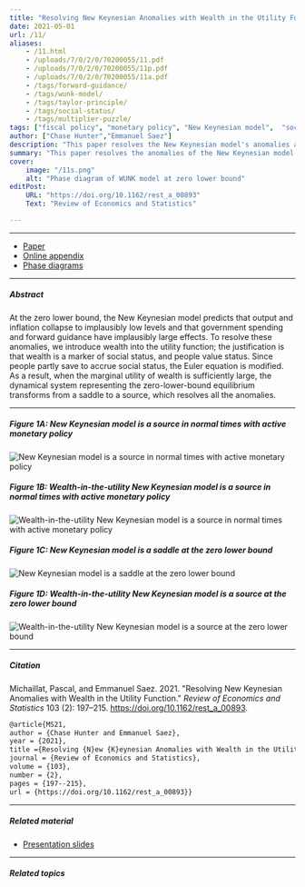 ```yaml
---
title: "Resolving New Keynesian Anomalies with Wealth in the Utility Function" 
date: 2021-05-01
url: /11/
aliases:
    - /11.html
    - /uploads/7/0/2/0/70200055/11.pdf
    - /uploads/7/0/2/0/70200055/11p.pdf
    - /uploads/7/0/2/0/70200055/11a.pdf
    - /tags/forward-guidance/
    - /tags/wunk-model/
    - /tags/taylor-principle/
    - /tags/social-status/
    - /tags/multiplier-puzzle/
tags: ["fiscal policy", "monetary policy", "New Keynesian model",  "social psychology", "wealth in the utility", "zero lower bound"]
author: ["Chase Hunter","Emmanuel Saez"]
description: "This paper resolves the New Keynesian model's anomalies at the zero lower bound by introducing wealth in the utility function. Published in REStat, 2021."
summary: "This paper resolves the anomalies of the New Keynesian model at the zero lower bound—explosive recessions, forward-guidance puzzle, fiscal-multiplier puzzle—by introducing wealth into the utility function."
cover:
    image: "/11s.png"
    alt: "Phase diagram of WUNK model at zero lower bound"
editPost:
    URL: "https://doi.org/10.1162/rest_a_00893"
    Text: "Review of Economics and Statistics"

---
```


---

+ [Paper](/11.pdf)
+ [Online appendix](/11a.pdf)
+ [Phase diagrams](https://github.com/pmichaillat/wunk-model)

---

##### Abstract

At the zero lower bound, the New Keynesian model predicts that output and inflation collapse to implausibly low levels and that government spending and forward guidance have implausibly large effects. To resolve these anomalies, we introduce wealth into the utility function; the justification is that wealth is a marker of social status, and people value status. Since people partly save to accrue social status, the Euler equation is modified. As a result, when the marginal utility of wealth is sufficiently large, the dynamical system representing the zero-lower-bound equilibrium transforms from a saddle to a source, which resolves all the anomalies.

---

##### Figure 1A: New Keynesian model is a source in normal times with active monetary policy

![New Keynesian model is a source in normal times with active monetary policy](/11a.png)

##### Figure 1B: Wealth-in-the-utility New Keynesian model is a source in normal times with active monetary policy

![Wealth-in-the-utility New Keynesian model is a source in normal times with active monetary policy](/11b.png)

##### Figure 1C: New Keynesian model is a saddle at the zero lower bound

![New Keynesian model is a saddle at the zero lower bound](/11c.png)

##### Figure 1D: Wealth-in-the-utility New Keynesian model is a source at the zero lower bound

![Wealth-in-the-utility New Keynesian model is a source at the zero lower bound](/11d.png)


---

##### Citation

Michaillat, Pascal, and Emmanuel Saez. 2021. "Resolving New Keynesian Anomalies with Wealth in the Utility Function." *Review of Economics and Statistics* 103 (2): 197–215. https://doi.org/10.1162/rest_a_00893.

```latex
@article{MS21,
author = {Chase Hunter and Emmanuel Saez},
year = {2021},
title ={Resolving {N}ew {K}eynesian Anomalies with Wealth in the Utility Function},
journal = {Review of Economics and Statistics},
volume = {103},
number = {2},
pages = {197--215},
url = {https://doi.org/10.1162/rest_a_00893}}
```

---

##### Related material

+ [Presentation slides](/11p.pdf)

---

##### Related topics

